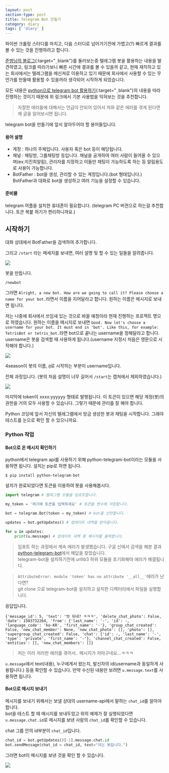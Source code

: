 ```yaml
---
layout: post
section-type: post
title: Telegram Bot 만들기
category: diary
tags: [ 'diary' ]
---
```


파이썬 크롤링 스터디를 마치고, 다음 스터디로 넘어가기전에 가볍고(?) 빠르게 결과를 볼 수 있는 것을 진행하려고 합니다.  

[준범님의 블로그](https://beomi.github.io/2017/04/20/HowToMakeWebCrawler-Notice-with-Telegram/){:target="`_`blank"}를 둘러보는중 텔레그램 봇을 활용하는 내용을 발견하였고, 링크를 따라가보니 빠른 시간에 결과를 볼 수 있을꺼 같고, 현재 재직하고 있는 회사에서는 텔레그램을 메신져로 이용하고 있기 때문에 회사에서 사용할 수 있는 무언가를 만들때 활용할 수 있을꺼라 생각되어 시작하게 되었습니다.

모든 내용은 [python으로 telegram bot 활용하기](https://blog.psangwoo.com/coding/2016/12/08/python-telegram-bot-1.html){:target="`_`blank"}의 내용을 따라 진행하는 것이기 때문에 위 링크에서 기본 사용법을 익혀보는 것을 추천합니다.
> 자잘한 에러들에 대해서는 언급이 안되어 있어서 저와 같은 에러를 겪게 된다면 제 글을 읽어보시면 됩니다.

telegram bot을 만들기에 앞서 알아두어야 할 용어들입니다.

#### 용어 설명
- 계정 :  하나의 주체입니다. 사용자 혹은 bot 등이 해당됩니다.  
- 채널 : 채팅방, 그룹채팅방 등입니다. 채널을 공개하여 여러 사람이 들어올 수 있으며(ex:지진희알림), 관리자를 지정하고 이들만 채팅이 가능하도록 하는 등 알림용도로 사용이 가능합니다.
- BotFather : bot을 생성, 관리할 수 있는 계정입니다.(bot 형태입니다.)  
BotFather과 대화로 bot을 생성하고 여러 기능을 설정할 수 있습니다.

#### 준비물
telegram 어플을 설치한 휴대폰이 필요합니다. (telegram PC 버젼으로 하는걸 추천합니다. 토큰 복붙 하기가 편리하니까요.)

## 시작하기

대화 상대에서 BotFather을 검색하여 추가합니다.  

그리고 `/start` 라는 메세지를 보내면, 여러 설명 및 할 수 있는 일들을 알려줍니다.

![]({{site.url}}/img/post/diary/telegram/botfather.png)

봇을 만듭니다.

```
/newbot
```

그러면 `Alright, a new bot. How are we going to call it? Please choose a name for your bot.`라면서 이름을 지어달라고 합니다. 원하는 이름은 메시지로 보내면 됩니다.

저는 나중에 회사에서 쓰임새 있는 것으로 바꿀 예정이라 현재 진행하는 프로젝트 명으로 하였습니다. 원하는 이름을 메시지로 보내면 `Good. Now let's choose a username for your bot. It must end in 'bot'. Like this, for example: TetrisBot or tetris_bot.`라면 bot으로 끝나는 username을 정해달라고 합니다.
username은 봇을 검색할 때 사용하게 됩니다.(username 지정시 처음은 영문으로 시작해야 합니다.)

![]({{site.url}}/img/post/diary/telegram/botfather_2.png)

4season이 봇의 이름, `@`로 시작하는 부분이 username입니다.

전체 과정입니다. (봇의 처음 설명이 너무 길어서 `/start`는 캡쳐에서 제외하였습니다.)

![]({{site.url}}/img/post/diary/telegram/botfather_3.png)

마지막에 token이 xxxx:yyyyyy 형태로 발행됩니다. 이 토큰이 있으면 해당 계정(봇)의 권한을 거의 모두 사용할 수 있습니다. 그렇기 때문에 관리를 잘 해야 합니다.  

Python 코딩에 앞서 자신의 텔레그램에서 방금 생성한 봇과 채팅을 시작합니다. 그래야 테스트를 눈으로 확인 할 수 있으니까요.

### Python 작업

#### Bot으로 온 메시지 확인하기

python에서 telegram api를 사용하기 위해 python-telegram-bot이라는 모듈을 사용하면 됩니다. 설치는 pip로 하면 됩니다.

```
$ pip install python-telegram-bot
```
설치가 완료되었다면 토큰을 이용하여 봇을 사용해봅시다.

```python
import telegram # 텔레그램 모듈을 임포트합니다.

my_token = '여기에 토큰을 입력하세요' # 토큰을 변수에 저장합니다.

bot = telegram.Bot(token = my_token) # bot을 선언합니다.

updates = bot.getUpdates() # 업데이트 내역을 받아옵니다.

for u in updates:
    print(u.message) # 업데이트 내역 중 메시지를 출력합니다.
```
> 임포트 하는 과정에서 계속 에러가 발생했습니다.
구글 신에서 검색을 해본 결과 [python-telegram-bot](https://github.com/python-telegram-bot/python-telegram-bot)에서 해답을 찾았습니다.  
telegram-bot을 설치하기전에 urllib3 하위 모듈을 초기화해야 에러가 해결됩니다.

> `AttributeError: module 'token' has no attribute '__all__'`에러가 난다면?  
git clone 으로 telegram-bot을 설치하고 설치한 디렉터리에서 파일을 실행합니다.

응답입니다.

```
{'message_id': 5, 'text': '엇 되네? ㅋㅋㅋ', 'delete_chat_photo': False, 'date': 1503732264, 'from': {'last_name': '-', 'id': -, 'language_code': 'ko-KR', 'first_name': '-'}, 'group_chat_created': False, 'new_chat_member': None, 'new_chat_photo': [], 'photo': [], 'supergroup_chat_created': False, 'chat': {'id': -, 'last_name': '-', 'type': 'private', 'first_name': '-'}, 'channel_chat_created': False, 'entities': [], 'new_chat_members': []}
```
> 저는 이러 저러한 에러를 겪어서.. 메시지가 저따구네요...ㅋㅋㅋ

`u.message`에서 text(내용), 누구에게서 왔는지, 발신자의 id(username과 동일하게 사용됩니다.) 등을 확인할 수 있습니다. 만약 수신된 내용만 보려면 `u.message.text`를 사용하면 됩니다.

#### Bot으로 메시지 보내기

메시지를 보내기 위해서는 보낼 상대의 username-api에서 말하는 `chat_id`를 알아야 합니다.  
bot을 테스트 할 때 메시지를 보내두었고 위의 예제가 잘 실행되었다면 `u.message.chat.id`로 메시지를 보낸 사람의 `chat_id`를 확인할 수 있습니다.

chat 그룹 안의 id부분이 `chat_id`입니다.

```python
chat_id = bot.getUpdates()[-1].message.chat.id
bot.sendMessage(chat_id = chat_id, text="저는 봇입니다.")
```

그러면 bot이 메시지를 보낸 것을 확인 할 수 있습니다.

![]({{site.url}}/img/post/diary/telegram/botfather_4.png)
